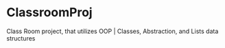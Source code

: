 # ClassroomProj
Class Room project, that utilizes OOP | Classes, Abstraction, and Lists data structures
